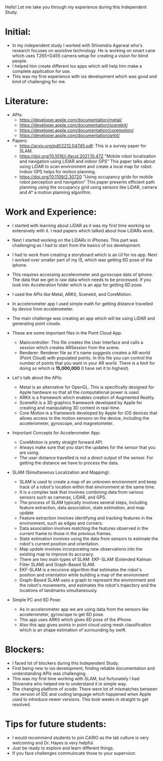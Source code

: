 Hello!
Let me take you through my experience during this Independent Study.

# Initial:
* In my independent study I worked with Shivendra Agarwal who's research focuses on assistive technology. He is working on
smart cane which uses T265+D455 camera setup for creating a vision for blind people.
* I helped him create different ios apps which will help him make a complete application for use.
* This was my first experience with ios development which was good and kind of challenging for me.

# Literature:
* APIs:
    * https://developer.apple.com/documentation/metal/
    * https://developer.apple.com/documentation/scenekit/
    * https://developer.apple.com/documentation/coremotion/
    * https://developer.apple.com/documentation/arkit/
* Papers: 
    * https://arxiv.org/pdf/2212.04745.pdf: This is a survey paper for SLAM.
    * https://doi.org/10.1016/j.ifacol.2021.10.472 "Mobile robot localization and navigation using LIDAR and indoor GPS"
    This paper talks about using LiDAR to scan environment and create a local map for robot. Indoor GPS helps for motion planning. 
    * https://doi.org/10.1109/2.30720 "Using occupancy grids for mobile robot perception and navigation"
    This paper presents efficient path planning using the occupancy grid using sensors like LiDAR, camera and A* a motion planning algorithm.



# Work and Experience:
* I started with learning about LiDAR as it was my first time working so extensively with it. I read papers which talked about 
how LiDARs work. 
* Next I started working on the LiDARs in iPhones. This part was challenging as I had to start from the basics of ios development.
* I had to work from creating a storyboard which is an UI for ios app. Next I worked over smaller part of my IS, which was getting 
6D pose of the iphone.
* This requires accessing accelerometer and gyroscope data of iphone. The data that we get is raw data which needs to be processed.
If you look into Acceleration folder which is an app for getting 6D pose.
* I used the APIs like Metal, ARKit, Scenekit, and CoreMotion.
* In accelerometer app I used simple math for getting distance travelled by device from accelerometer.
* The main challenge was creating an app which will be using LiDAR and generating point clouds.
* These are some important files in the Point Cloud App:
    * Maincontroller: This file creates the User Interface and calls a session which creates ARSession from the scene.
    * Renderer: Renderer file as it's name suggests creates a AR world (Point Cloud) with populated points. In this file you can
    control the number of points that you want in your AR world. There is a limit for doing so which is **15,000,000** (I have set it to highest).
* Let's talk about the APIs:
    * Metal is an alternative for OpenGL. This is specifically designed for Apple hardware so that all the computational power is used.
    * ARKit is a framework which enables creation of Augmented Reality.
    * SceneKit is a 3D graphics framework developed by Apple for creating and manipulating 3D content in real-time.
    * Core Motion is a framework developed by Apple for iOS devices that allows access to the motion sensors on the device, including the accelerometer, gyroscope, and magnetometer. 
* Important Concepts for Accelerometer App:
    * CoreMotion is pretty straight forward API.
    * Always make sure that you start the updates for the sensor that you are using. 
    * The user distance travelled is not a direct output of the sensor. For getting the distance we have to process the data.
* SLAM (Simultaneous Localization and Mapping):
    * SLAM is used to create a map of an unknown environment and keep track of a robot's location within that environment at the same time.
    * It is a complex task that involves combining data from various sensors such as cameras, LIDAR, and GPS.
    * The process of SLAM typically involves several steps, including feature extraction, data association, state estimation, and map update
    * Feature extraction involves identifying and tracking features in the environment, such as edges and corners.
    * Data association involves matching the features observed in the current frame to those in the previous frames.
    * State estimation involves using the data from sensors to estimate the robot's current position and orientation.
    * Map update involves incorporating new observations into the existing map to improve its accuracy.
    * There are two main types of SLAM: EKF-SLAM (Extended Kalman Filter SLAM) and Graph-Based SLAM.
    * EKF-SLAM is a recursive algorithm that estimates the robot's position and orientation while building a map of the environment
    * Graph-Based SLAM uses a graph to represent the environment and the robot's movements, and estimates the robot's trajectory and the locations of landmarks simultaneously.

* Simple PC and 6D Pose:
    * As in accelerometer app we are using data from the sensors like accelerometer, gyroscope to get 6D pose.
    * This app uses ARKit which gives 6D pose of the iPhone.
    * Also this app gives points in point cloud using mesh classification which is an shape estimation of surrounding by swift.

# Blockers:
* I faced lot of blockers during this Independent Study.
* First being new to ios development, finding reliable documentation and understanding APIs was challenging.
* This was my first time working with SLAM, but fortunately I had Shivendra who helped me to understand it in simple way.
* The changing platform of xcode: There were lot of mismatches between the version of IDE and coding language which happened when Apple used to introduce newer versions. This took weeks in straight to get resolved.

# Tips for future students:
* I would recommend students to join CAIRO as the lab culture is very welcoming and Dr. Hayes is very helpful.
* Just be ready to explore and learn different things.
* If you face challenges commuincate those to your supervisor.



